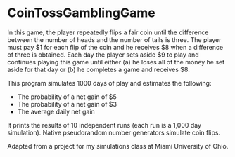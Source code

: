 CoinTossGamblingGame
================
In this game, the player repeatedly flips a fair coin until the difference between the number of heads and the number of tails is three.  The player must pay $1 for each flip of the coin and he receives $8 when a difference of three is obtained. Each day the player sets aside $9 to play and continues playing this game until either (a) he loses all of the money he set aside for that day or (b) he completes a game and receives $8.

This program simulates 1000 days of play and estimates the following:
- The probability of a net gain of $5
- The probability of a net gain of $3
- The average daily net gain

It prints the results of 10 independent runs (each run is a 1,000 day
simulation). Native pseudorandom number generators simulate coin flips.

Adapted from a project for my simulations class at Miami University of Ohio.
